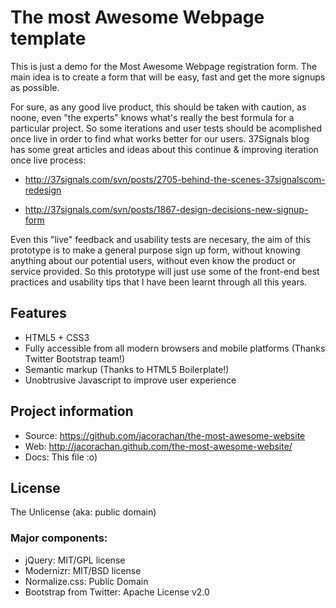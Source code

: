 # The most Awesome Webpage template

This is just a demo for the Most Awesome Webpage registration form. The main idea is to create a form that will be easy, fast and get the more signups as possible.

For sure, as any good live product, this should be taken with caution, as noone, even "the experts" knows what's really the best formula for a particular project. So some iterations and user tests should be acomplished once live in order to find what works better for our users. 37Signals blog has some great articles and ideas about this continue & improving iteration once live process:

- http://37signals.com/svn/posts/2705-behind-the-scenes-37signalscom-redesign

- http://37signals.com/svn/posts/1867-design-decisions-new-signup-form

Even this "live" feedback and usability tests are necesary, the aim of this prototype is to make a general purpose sign up form, without knowing anything about our potential users, without even know the product or service provided. So this prototype will just use some of the front-end best practices and usability tips that I have been learnt through all this years.

## Features

* HTML5 + CSS3
* Fully accessible from all modern browsers and mobile platforms (Thanks Twitter Bootstrap team!)
* Semantic markup (Thanks to HTML5 Boilerplate!)
* Unobtrusive Javascript to improve user experience


## Project information

* Source: https://github.com/jacorachan/the-most-awesome-website
* Web: http://jacorachan.github.com/the-most-awesome-website/
* Docs: This file :o)

## License

The Unlicense (aka: public domain)

### Major components:

* jQuery: MIT/GPL license
* Modernizr: MIT/BSD license
* Normalize.css: Public Domain
* Bootstrap from Twitter: Apache License v2.0